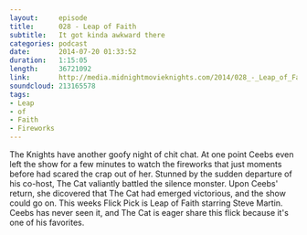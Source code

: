```yaml
---
layout:     episode
title:      028 - Leap of Faith
subtitle:   It got kinda awkward there
categories: podcast
date:       2014-07-20 01:33:52
duration:   1:15:05
length:     36721092
link:       http://media.midnightmovieknights.com/2014/028_-_Leap_of_Faith.m4a
soundcloud: 213165578
tags:
- Leap
- of
- Faith
- Fireworks
---
```

The Knights have another goofy night of chit chat. At one point Ceebs even left the show for a few minutes to watch the fireworks that just moments before had scared the crap out of her. Stunned by the sudden departure of his co-host, The Cat valiantly battled the silence monster. Upon Ceebs' return, she dicovered that The Cat had emerged victorious, and the show could go on. This weeks Flick Pick is Leap of Faith starring Steve Martin. Ceebs has never seen it, and The Cat is eager share this flick because it's one of his favorites.